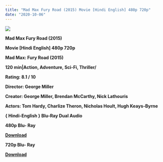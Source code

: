 ```yaml
---
title: "Mad Max Fury Road (2015) Movie [Hindi English] 480p 720p"
date: "2020-10-06"
---
```


[**![](https://1.bp.blogspot.com/-v7wVFEBJr-0/Xu4blltcSRI/AAAAAAAADfM/gIZSFfPf6_UuV8RarzWq9evlwA4XuoiPgCLcBGAsYHQ/s1600/madfbbngcvhubb87.jpg)**](https://1.bp.blogspot.com/-v7wVFEBJr-0/Xu4blltcSRI/AAAAAAAADfM/gIZSFfPf6_UuV8RarzWq9evlwA4XuoiPgCLcBGAsYHQ/s1600/madfbbngcvhubb87.jpg)

 **Mad Max Fury Road (2015)**

**Movie \[Hindi English\] 480p 720p** 

**Mad Max: Fury Road (2015)**

**120 min|Action, Adventure, Sci-Fi, Thriller/**

**Rating: 8.1 / 10** 

**Director: George Miller**

**Creator: George Miller, Brendan McCarthy, Nick Lathouris**

**Actors: Tom Hardy, Charlize Theron, Nicholas Hoult, Hugh Keays-Byrne**

 **{ Hindi-English } Blu-Ray Dual Audio**

**480p Blu- Ray**

**[Download](http://instantdown.xyz/tEnwcq30tX)** 

**720p Blu- Ray**

[**Download**](http://instantdown.xyz/fOr9uO1Koi)
